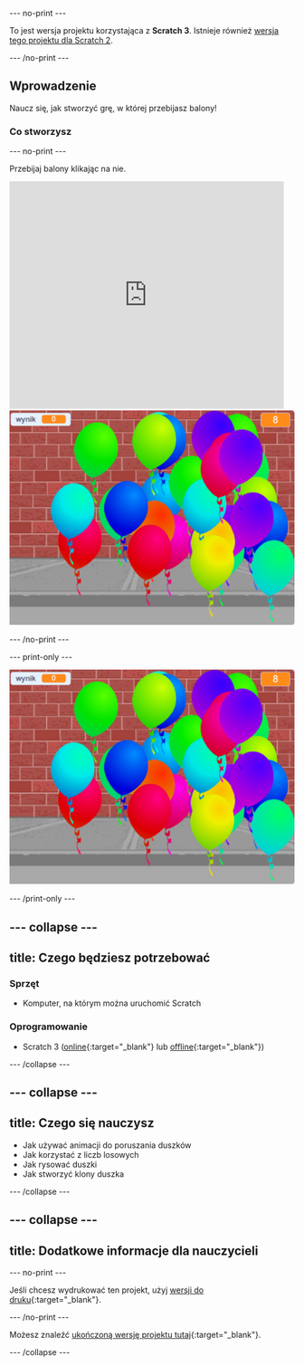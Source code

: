 --- no-print ---

To jest wersja projektu korzystająca z **Scratch 3**. Istnieje również [wersja tego projektu dla Scratch 2](https://projects.raspberrypi.org/pl-PL/projects/balloons-scratch2).

--- /no-print ---

## Wprowadzenie

Naucz się, jak stworzyć grę, w której przebijasz balony!


### Co stworzysz

--- no-print ---

Przebijaj balony klikając na nie.

<div class="scratch-preview">
  <iframe allowtransparency="true" width="485" height="402" src="https://scratch.mit.edu/projects/embed/438066327/?autostart=false" frameborder="0" scrolling="no"></iframe>
  <img src="images/balloons-final.png">
</div>

--- /no-print ---

--- print-only ---

![ukończony projekt](images/balloons-final.png)

--- /print-only ---

--- collapse ---
---
title: Czego będziesz potrzebować
---

### Sprzęt

+ Komputer, na którym można uruchomić Scratch

### Oprogramowanie

+ Scratch 3 ([online](https://rpf.io/scratchon){:target="_blank"} lub [offline](https://rpf.io/scratchoff){:target="_blank"})

--- /collapse ---

--- collapse ---
---
title: Czego się nauczysz
---

- Jak używać animacji do poruszania duszków
- Jak korzystać z liczb losowych
- Jak rysować duszki
- Jak stworzyć klony duszka

--- /collapse ---

--- collapse ---
---
title: Dodatkowe informacje dla nauczycieli
---

--- no-print ---

Jeśli chcesz wydrukować ten projekt, użyj [wersji do druku](https://projects.raspberrypi.org/pl-PL/projects/balloons/print){:target="_blank"}.

--- /no-print ---

Możesz znaleźć [ukończoną wersję projektu tutaj](https://rpf.io/p/pl-PL/balloons-get){:target="_blank"}.

--- /collapse ---
